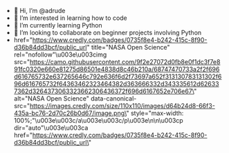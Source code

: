 - 👋 Hi, I’m @adrude
- 👀 I’m interested in learning how to code
- 🌱 I’m currently learning Python
- 💞️ I’m looking to collaborate on beginner projects involving Python
- href=\"https://www.credly.com/badges/0735f8e4-b242-415c-8f90-d36b84dd3bcf/public_url" title=\"NASA Open Science\" rel=\"nofollow\"\u003e\u003cimg src=\"https://camo.githubusercontent.com/9f2e27072d0fb8e0f1dc3f7e891fc0320e660e81275d86501e4838d8c46b210a/68747470733a2f2f696d616765732e637265646c792e636f6d2f73697a652f313130783131302f696d616765732f64363462323464382d363666332d343335612d626337362d3264373063323662306436372f696d6167652e706e67\" alt=\"NASA Open Science\" data-canonical-src=\"https://images.credly.com/size/110x110/images/d64b24d8-66f3-435a-bc76-2d70c26b0d67/image.png\" style=\"max-width: 100%;\"\u003e\u003c/a\u003e\u003c/p\u003e\n\n\u003cp dir=\"auto\"\u003e\u003ca href=\"https://www.credly.com/badges/0735f8e4-b242-415c-8f90-d36b84dd3bcf/public_url\" 
<div data-iframe-width="150" data-iframe-height="270" data-share-badge-id="0735f8e4-b242-415c-8f90-d36b84dd3bcf" data-share-badge-host="https://www.credly.com"></div><script type="text/javascript" async src="//cdn.credly.com/assets/utilities/embed.js"></script>

<!---
adrude/adrude is a ✨ special ✨ repository because its `README.md` (this file) appears on your GitHub profile.
You can click the Preview link to take a look at your changes.
--->
